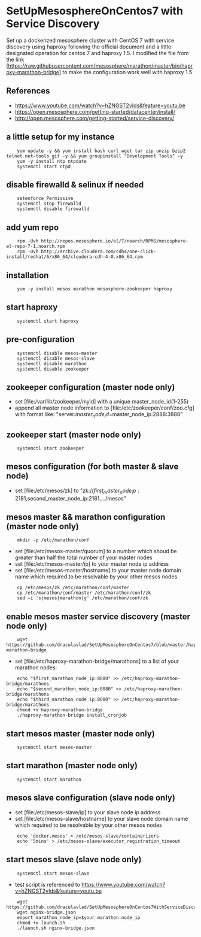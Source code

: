 # SetUpMesosphereOnCentos7 with Service Discovery
Set up a dockerized mesosphere cluster with CentOS 7 with service discovery using haproxy following the official document and a little designated operation for centos 7 and haproxy 1.5. I modified the file from the link [https://raw.githubusercontent.com/mesosphere/marathon/master/bin/haproxy-marathon-bridge] to make the configuration work well with haproxy 1.5

## References
* https://www.youtube.com/watch?v=hZNGST2vIds&feature=youtu.be
* https://open.mesosphere.com/getting-started/datacenter/install/
* http://open.mesosphere.com/getting-started/service-discovery/

## a little setup for my instance 
```shell
    yum update -y && yum install bash curl wget tar zip unzip bzip2 telnet net-tools git -y && yum groupinstall "Development Tools" –y
    yum -y install ntp ntpdate
    systemctl start ntpd
```

## disable firewalld & selinux if needed
```shell
    setenforce Permissive
    systemctl stop firewalld
    systemctl disable firewalld
```

## add yum repo
```shell
    rpm -Uvh http://repos.mesosphere.io/el/7/noarch/RPMS/mesosphere-el-repo-7-1.noarch.rpm
    rpm -Uvh http://archive.cloudera.com/cdh4/one-click-install/redhat/6/x86_64/cloudera-cdh-4-0.x86_64.rpm
```

## installation 
```shell
    yum -y install mesos marathon mesosphere-zookeeper haproxy
```

## start haproxy
```shell
    systemctl start haproxy
```

## pre-configuration
```shell
    systemctl disable mesos-master
    systemctl disable mesos-slave
    systemctl disable marathon
    systemctl disable zookeeper
```

## zookeeper configuration (master node only)
- set [file:/var/lib/zookeeper/myid] with a unique master_node_id(1-255)
- append all master node information to [file:/etc/zookeeper/conf/zoo.cfg] with format like: "server.$master_node_id=$master_node_ip:2888:3888"

## zookeeper start (master node only)
```shell
    systemctl start zookeeper
```

## mesos configuration (for both master & slave node)
- set [file:/etc/mesos/zk] to  "zk://$first_master_node_ip:2181,$second_master_node_ip:2181,.../mesos" 

## mesos master && marathon configuration (master node only)
```shell
    mkdir -p /etc/marathon/conf
```
- set [file:/etc/mesos-master/quorum] to a number which shoud be greater than half the total number of your master nodes 
- set [file:/etc/mesos-master/ip] to your master node ip address
- set [file:/etc/mesos-master/hostname] to your master node domain name which required to be resolvable by your other mesos nodes
```shell
    cp /etc/mesos/zk /etc/marathon/conf/master
    cp /etc/marathon/conf/master /etc/marathon/conf/zk
    sed –i 's|mesos|marathon|g' /etc/marathon/conf/zk
```
## enable mesos master service discovery (master node only)
```shell
    wget https://github.com/draculavlad/SetUpMesosphereOnCentos7/blob/master/haproxy-marathon-bridge
```
- set [file:/etc/haproxy-marathon-bridge/marathons] to a list of your marathon nodes:
```shell
    echo "$first_marathon_node_ip:8080" >> /etc/haproxy-marathon-bridge/marathons
    echo "$second_marathon_node_ip:8080" >> /etc/haproxy-marathon-bridge/marathons
    echo "$third_marathon_node_ip:8080" >> /etc/haproxy-marathon-bridge/marathons
    chmod +x haproxy-marathon-bridge
    ./haproxy-marathon-bridge install_cronjob
```
## start mesos master (master node only)
```shell
    systemctl start mesos-master
```
## start marathon (master node only)
```shell
    systemctl start marathon
```
## mesos slave configuration (slave node only)
- set [file:/etc/mesos-slave/ip] to your slave node ip address
- set [file:/etc/mesos-slave/hostname] to your slave node domain name which required to be resolvable by your other mesos nodes
```shell
    echo 'docker,mesos' > /etc/mesos-slave/containerizers
    echo '5mins' > /etc/mesos-slave/executor_registration_timeout
```
## start mesos slave (slave node only)
```shell
    systemctl start mesos-slave
```
- test script is referenced to https://www.youtube.com/watch?v=hZNGST2vIds&feature=youtu.be
```shell
    wget https://github.com/draculavlad/SetUpMesosphereOnCentos7WithServiceDiscovery/blob/master/launch.sh
    wget nginx-bridge.json
    export marathon_node_ip=$your_marathon_node_ip
    chmod +x launch.sh
    ./launch.sh nginx-bridge.json
```
